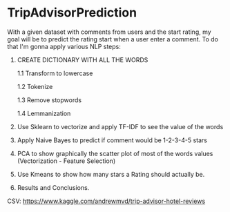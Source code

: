 # TripAdvisorPrediction

With a given dataset with comments from users and the start rating, my goal will be to predict the rating start when a user enter a comment. 
To do that I'm gonna apply various NLP steps:

1. CREATE DICTIONARY WITH ALL THE WORDS

    1.1 Transform to lowercase

    1.2 Tokenize

    1.3 Remove stopwords

    1.4 Lemmanization

   
   
2. Use Sklearn to vectorize and apply TF-IDF to see the value of the words 
3. Apply Naive Bayes to predict if comment would be 1-2-3-4-5 stars
4. PCA to show graphically the scatter plot of most of the words values (Vectorization - Feature Selection)
5. Use Kmeans to show how many stars a Rating should actually be.
6. Results and Conclusions. 


CSV: https://www.kaggle.com/andrewmvd/trip-advisor-hotel-reviews


 
